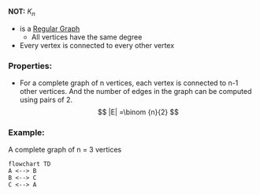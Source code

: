 **NOT:** $K_n$ 

+ is a [Regular Graph](Regular%20Graph) 
	+ All vertices have the same degree
+ Every vertex is connected to every other vertex
### Properties: 

+ For a complete graph of n vertices, each vertex is connected to n-1 other vertices. And the number of edges in the graph can be computed using pairs of 2. 
$$
|E| =\binom {n}{2}
$$
### Example: 
A complete graph of n = 3 vertices

```mermaid
flowchart TD
A <--> B 
B <--> C
C <--> A



```
